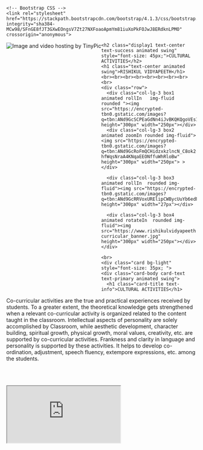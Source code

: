 <!doctype html>
<html lang="en">
  <head>
    <!-- Required meta tags -->
    <meta charset="utf-8">
    <meta name="viewport" content="width=device-width, initial-scale=1, shrink-to-fit=no">

    <!-- Bootstrap CSS -->
    <link rel="stylesheet" href="https://stackpath.bootstrapcdn.com/bootstrap/4.1.3/css/bootstrap.min.css" integrity="sha384-MCw98/SFnGE8fJT3GXwEOngsV7Zt27NXFoaoApmYm81iuXoPkFOJwJ8ERdknLPMO" crossorigin="anonymous">

  <link rel="stylesheet" href="https://cdnjs.cloudflare.com/ajax/libs/animate.css/3.7.0/animate.min.css">
    <title>Hello, world!</title>
<style type="text/css">
  .box1{animation-delay: 1s}
.box2{animation-delay: 2s}
.box3{animation-delay: 3s}
.box4{animation-delay: 4s}
</style>

  </head>
  <body class="container">
<img  class="img-fluid" src="http://i67.tinypic.com/2i7wga1.jpg" border="0" alt="Image and video hosting by TinyPic" style="float:left;"">

    <h2 class="display1 text-center text-success animated swing" style="font-size: 45px;">CULTURAL ACTIVITIES</h2>
    <h1 class="text-center animated swing">RISHIKUL VIDYAPEETH</h1>
    <br><br><br><br><br><br><br><br><br>
    <div class="row">
      <div class="col-lg-3 box1 animated rollIn   img-fluid  rounded "><img src="https://encrypted-tbn0.gstatic.com/images?q=tbn:ANd9GcSCPEaGdNn4iJvBKQKQgoVEsIVb4bG2GMInF6J30j8BjaCc91bE"  height="300px" width="250px"></div>
      <div class="col-lg-3 box2 animated zoomIn rounded img-fluid"><img src="https://encrypted-tbn0.gstatic.com/images?q=tbn:ANd9GcRoFmQCHidzxkzlncN_C8ok2-hfWqsNraA4KNqaEEONffuWhRloBw" height="300px" width="250px"> ></div>
      
      <div class="col-lg-3 box3 animated rollIn  rounded img-fluid"><img src="https://encrypted-tbn0.gstatic.com/images?q=tbn:ANd9GcRRVoxURElipCWBycUuYb6edN2tQFfgqkB7XUJpNLAIZTIg5tZyKw"  height="300px" width="27px"></div>

      <div class="col-lg-3 box4  animated rotateIn  rounded img-fluid"><img src="https://www.rishikulvidyapeeth.edu.in/sites/default/files/co-curricular_banner.jpg" height="300px" width="250px"></div>
    </div>

    <br>
    <div class="card bg-light" style="font-size: 35px; ">
    <div class="card-body card-text text-primary animated swing">
      <h1 class="card-title text-info">CULTURAL ACTIVITIES</h1>
Co-curricular activities are the true and practical experiences received by students. To a greater extent, the theoretical knowledge gets strengthened when a relevant co-curricular activity is organized related to the content taught in the classroom. Intellectual aspects of personality are solely accomplished by Classroom, while aesthetic development, character building, spiritual growth, physical growth, moral values, creativity, etc. are supported by co-curricular activities. Frankness and clarity in language and personality is supported by these activities. It helps to develop co-ordination, adjustment, speech fluency, extempore expressions, etc. among the students. 

<br><br>

<div class="embed-responsive embed-responsive-17by9">
  <iframe class="embed-responsive-item" src="https://www.youtube.com/embed/qbsC8aZdhKg?list=PLv8MLip-SAoc28J7RpUoXvGzvkXliE--W" allowfullscreen></iframe>
</div>
    <!-- Optional JavaScript -->
    <!-- jQuery first, then Popper.js, then Bootstrap JS -->
    <script src="https://code.jquery.com/jquery-3.3.1.slim.min.js" integrity="sha384-q8i/X+965DzO0rT7abK41JStQIAqVgRVzpbzo5smXKp4YfRvH+8abtTE1Pi6jizo" crossorigin="anonymous"></script>
    <script src="https://cdnjs.cloudflare.com/ajax/libs/popper.js/1.14.3/umd/popper.min.js" integrity="sha384-ZMP7rVo3mIykV+2+9J3UJ46jBk0WLaUAdn689aCwoqbBJiSnjAK/l8WvCWPIPm49" crossorigin="anonymous"></script>
    <script src="https://stackpath.bootstrapcdn.com/bootstrap/4.1.3/js/bootstrap.min.js" integrity="sha384-ChfqqxuZUCnJSK3+MXmPNIyE6ZbWh2IMqE241rYiqJxyMiZ6OW/JmZQ5stwEULTy" crossorigin="anonymous"></script>
  </body>
</html>
